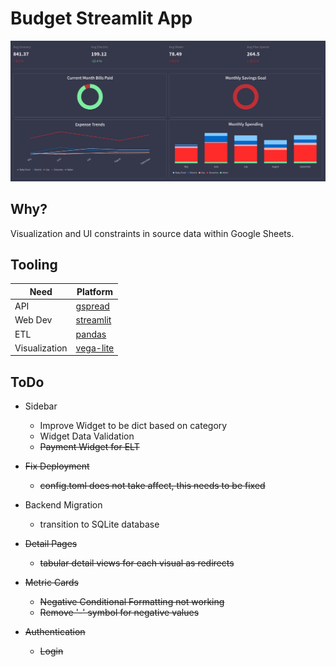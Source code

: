 # Budget Streamlit App

![sample_image](./images/sample.png)

## Why?
Visualization and UI constraints in source data within Google Sheets.


## Tooling 
|	Need | Platform |
|----------|----------|
| API    | [gspread](https://docs.gspread.org/en/latest/)   |
| Web Dev    | [streamlit](https://docs.streamlit.io/)   |
| ETL    | [pandas](https://pandas.pydata.org/docs/index.html)   |
| Visualization    | [vega-lite](https://vega.github.io/)   |


## ToDo
- Sidebar
    - Improve Widget to be dict based on category
    - Widget Data Validation
    - ~~Payment Widget for ELT~~

- ~~Fix Deployment~~
    - ~~config.toml does not take affect, this needs to be fixed~~

- Backend Migration
    - transition to SQLite database

- ~~Detail Pages~~
    - ~~tabular detail views for each visual as redirects~~

- ~~Metric Cards~~
    - ~~Negative Conditional Formatting not working~~
    - ~~Remove '-' symbol for negative values~~

- ~~Authentication~~
    - ~~Login~~



